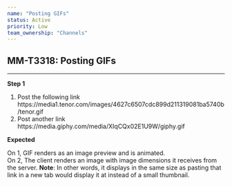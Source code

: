 ```yaml
---
name: "Posting GIFs"
status: Active
priority: Low
team_ownership: "Channels"
---
```


## MM-T3318: Posting GIFs

---

**Step 1**

1. Post the following link\
   https\://media1.tenor.com/images/4627c6507cdc899d211319081ba5740b/tenor.gif
2. Post another link\
   https\://media.giphy.com/media/XIqCQx02E1U9W/giphy.gif

**Expected**

On 1, GIF renders as an image preview and is animated.\
On 2, The client renders an image with image dimensions it receives from the server. **Note**: In other words, it displays in the same size as pasting that link in a new tab would display it at instead of a small thumbnail.
